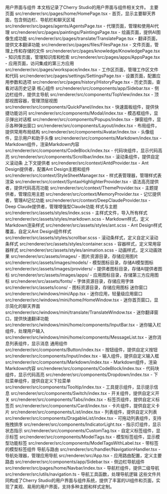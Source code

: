 用户界面与组件
本文档记录了Cherry Studio的用户界面与组件相关文件。
主要页面
 src/renderer/src/pages/home/HomePage.tsx - 首页，显示主要聊天界面，包含侧边栏、导航栏和聊天区域
 src/renderer/src/pages/agents/AgentsPage.tsx - 代理页面，管理和使用AI代理
 src/renderer/src/pages/paintings/PaintingsPage.tsx - 绘画页面，提供AI图像生成功能
 src/renderer/src/pages/translate/TranslatePage.tsx - 翻译页面，提供文本翻译功能
 src/renderer/src/pages/files/FilesPage.tsx - 文件页面，管理上传和存储的文件
 src/renderer/src/pages/knowledge/KnowledgePage.tsx - 知识库页面，管理知识库和检索
 src/renderer/src/pages/apps/AppsPage.tsx - 应用页面，访问集成的第三方应用
 src/renderer/src/pages/workspace/index.tsx - 工作区页面，管理工作区文件和代码
 src/renderer/src/pages/settings/SettingsPage.tsx - 设置页面，配置应用参数和选项
 src/renderer/src/pages/history/HistoryPage.tsx - 历史页面，查看对话历史记录
核心组件
 src/renderer/src/components/app/Sidebar.tsx - 侧边栏组件，提供主导航
 src/renderer/src/components/TopView/index.tsx - 顶部视图容器，管理顶层视图
src/renderer/src/components/QuickPanel/index.tsx - 快速面板组件，提供快捷功能访问
src/renderer/src/components/Modal/index.tsx - 模态框组件，显示弹出对话框
src/renderer/src/components/Popups/index.tsx - 弹窗组件，显示各种弹出窗口
src/renderer/src/components/Layout/index.tsx - 布局组件，提供常用布局结构
src/renderer/src/components/Avatar/index.tsx - 头像组件，显示用户和助手头像
src/renderer/src/components/Markdown/index.tsx - Markdown组件，渲染Markdown内容
src/renderer/src/components/CodeBlock/index.tsx - 代码块组件，显示代码高亮
src/renderer/src/components/Scrollbar/index.tsx - 滚动条组件，提供自定义滚动条
上下文提供者
src/renderer/src/context/AntdProvider.tsx - Ant Design提供者，配置Ant Design主题和组件
src/renderer/src/context/StyleSheetManager.tsx - 样式表管理器，管理样式表渲染
src/renderer/src/context/SyntaxHighlighterProvider.tsx - 语法高亮提供者，提供代码高亮功能
src/renderer/src/context/ThemeProvider.tsx - 主题提供者，管理应用主题
src/renderer/src/context/MemoryProvider.tsx - 记忆提供者，管理AI记忆功能
src/renderer/src/context/DeepClaudeProvider.tsx - Deep Claude提供者，管理增强型Claude功能
样式与主题
src/renderer/src/assets/styles/index.scss - 主样式文件，导入所有样式
src/renderer/src/assets/styles/markdown.scss - Markdown样式，定义Markdown渲染样式
src/renderer/src/assets/styles/ant.scss - Ant Design样式覆盖，自定义Ant Design组件样式
src/renderer/src/assets/styles/scrollbar.scss - 滚动条样式，定义自定义滚动条样式
src/renderer/src/assets/styles/container.scss - 容器样式，定义常用容器样式
src/renderer/src/assets/styles/animation.scss - 动画样式，定义动画效果
src/renderer/src/assets/images/ - 图片资源目录，存储应用图片
src/renderer/src/assets/images/models/ - 模型图标目录，存储AI模型图标
src/renderer/src/assets/images/providers/ - 提供者图标目录，存储AI提供者图标
 src/renderer/src/assets/images/apps/ - 应用图标目录，存储第三方应用图标
 src/renderer/src/assets/fonts/ - 字体资源目录，存储应用字体
src/renderer/src/assets/icons/ - 图标资源目录，存储应用图标
迷你窗口
 src/renderer/src/windows/mini/App.tsx - 迷你应用，轻量级应用窗口
 src/renderer/src/windows/mini/home/HomeWindow.tsx - 迷你首页窗口，显示简化的聊天界面
 src/renderer/src/windows/mini/translate/TranslateWindow.tsx - 迷你翻译窗口，提供快速翻译功能
 src/renderer/src/windows/mini/home/components/InputBar.tsx - 迷你输入栏组件，处理用户输入
src/renderer/src/windows/mini/home/components/MessageList.tsx - 迷你消息列表组件，显示消息
通用组件
src/renderer/src/components/Button/index.tsx - 按钮组件，提供自定义按钮
src/renderer/src/components/Input/index.tsx - 输入组件，提供自定义输入框
src/renderer/src/components/Markdown/index.tsx - Markdown组件，渲染Markdown内容
src/renderer/src/components/CodeBlock/index.tsx - 代码块组件，显示代码高亮
src/renderer/src/components/Dropdown/index.tsx - 下拉菜单组件，提供自定义下拉菜单
src/renderer/src/components/Tooltip/index.tsx - 工具提示组件，显示提示信息
src/renderer/src/components/Switch/index.tsx - 开关组件，提供自定义开关
src/renderer/src/components/Tabs/index.tsx - 标签页组件，提供自定义标签页
src/renderer/src/components/Card/index.tsx - 卡片组件，提供自定义卡片
src/renderer/src/components/List/index.tsx - 列表组件，提供自定义列表
 src/renderer/src/components/DragableList/index.tsx - 可拖动列表组件，支持拖拽排序
 src/renderer/src/components/IndicatorLight.tsx - 指示灯组件，显示状态指示
 src/renderer/src/components/CustomTag.tsx - 自定义标签组件，显示标签
 src/renderer/src/components/ModelTags.tsx - 模型标签组件，显示模型功能标签
 src/renderer/src/components/ModelTagsWithLabel.tsx - 带标签的模型标签组件
导航与路由
 src/renderer/src/handler/NavigationHandler.tsx - 导航处理器，管理应用导航
 src/renderer/src/App.tsx - 应用路由配置，定义主要路由
 src/renderer/src/components/app/Sidebar.tsx - 侧边栏导航组件
src/renderer/src/pages/home/Navbar/index.tsx - 导航栏组件，提供二级导航
src/renderer/src/utils/navigation.ts - 导航工具函数，处理导航逻辑
这些文件共同构成了Cherry Studio的用户界面与组件系统，提供了丰富的UI组件和页面，实现了美观、易用的用户界面，支持多种主题和样式定制。